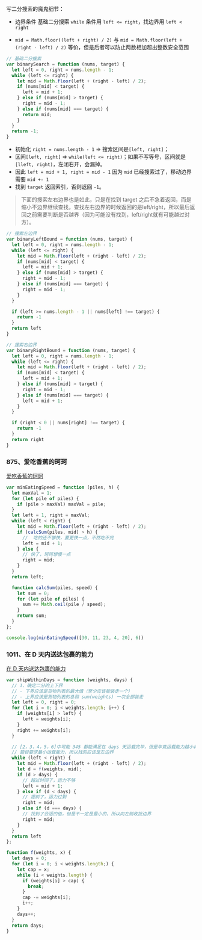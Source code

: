 写二分搜索的魔鬼细节：

- 边界条件 基础二分搜索 `while` 条件用 `left <= right`，找边界用 `left < right`

- `mid = Math.floor((left + right) / 2)` 与 `mid = Math.floor(left + (right - left) / 2)` 等价，但是后者可以防止两数相加超出整数安全范围

```typescript
// 基础二分搜索
var binarySearch = function (nums, target) {
  let left = 0, right = nums.length - 1;
  while (left <= right) {
    let mid = Math.floor(left + (right - left) / 2);
    if (nums[mid] < target) {
      left = mid + 1;
    } else if (nums[mid] > target) {
      right = mid - 1;
    } else if (nums[mid] === target) {
      return mid;
    }
  }
  return -1;
}
```

- 初始化 `right = nums.length - 1` => 搜索区间是`[left, right]`；
- 区间`[left, right]` => `while(left <= right)`；如果不写等号，区间就是`[lleft, right)`，左闭右开，会漏掉。
- 因此 `left = mid + 1, right = mid - 1` 因为 `mid` 已经搜索过了，移动边界需要 `mid +- 1`
- 找到 `target` 返回索引，否则返回 `-1`。

> 下面的搜索左右边界也是如此，只是在找到 target 之后不急着返回，而是缩小不边界继续查找，查找左右边界的时候返回的是left/right，所以最后返回之前需要判断是否越界（因为可能没有找到，left/right就有可能越过对方）。

```typescript
// 搜索左边界
var binaryLeftBound = function (nums, target) {
  let left = 0, right = nums.length - 1;
  while (left <= right) {
    let mid = Math.floor(left + (right - left) / 2);
    if (nums[mid] < target) {
      left = mid + 1;
    } else if (nums[mid] > target) {
      right = mid - 1;
    } else if (nums[mid] === target) {
      right = mid - 1;
    }
  }

  if (left >= nums.length - 1 || nums[left] !== target) {
    return -1
  }
  return left
}
```

```typescript
// 搜索右边界
var binaryRightBound = function (nums, target) {
  let left = 0, right = nums.length - 1;
  while (left <= right) {
    let mid = Math.floor(left + (right - left) / 2);
    if (nums[mid] < target) {
      left = mid + 1;
    } else if (nums[mid] > target) {
      right = mid - 1;
    } else if (nums[mid] === target) {
      left = mid + 1;
    }
  }

  if (right < 0 || nums[right] !== target) {
    return -1
  }
  return right
}
```

### 875、爱吃香蕉的珂珂

[爱吃香蕉的珂珂](https://leetcode.cn/problems/koko-eating-bananas/submissions/)

```typescript
var minEatingSpeed = function (piles, h) {
  let maxVal = 1;
  for (let pile of piles) {
    if (pile > maxVal) maxVal = pile;
  }
  let left = 1, right = maxVal;
  while (left < right) {
    let mid = Math.floor(left + (right - left) / 2);
    if (calcSum(piles, mid) > h) {
      //  吃的还不够快，要更快一点，不然吃不完
      left = mid + 1;
    } else {
      // 快了，珂珂想慢一点
      right = mid;
    }
  }
  return left;

  function calcSum(piles, speed) {
    let sum = 0;
    for (let pile of piles) {
      sum += Math.ceil(pile / speed);
    }
    return sum;
  }
};

console.log(minEatingSpeed([30, 11, 23, 4, 20], 6))
```


### 1011、在 D 天内送达包裹的能力

[在 D 天内送达包裹的能力](https://leetcode.cn/problems/capacity-to-ship-packages-within-d-days/)

```typescript
var shipWithinDays = function (weights, days) {
  // 1、确定二分的上下界
  // - 下界应该是货物列表的最大值（至少应该能装走一个）
  // - 上界应该是货物列表的总和 sum(weights) 一次全部装走
  let left = 0, right = 0;
  for (let i = 0; i < weights.length; i++) {
    if (weights[i] > left) {
      left = weights[i];
    }
    right += weights[i];
  }

  // [2，3，4，5，6]中可能 345 都能满足在 days 天运载完毕，但是毕竟运载能力越小肯定越便宜嘛
  // 题目要求最小运载能力，所以找的应该是左边界
  while (left < right) {
    let mid = Math.floor(left + (right - left) / 2);
    let d = f(weights, mid);
    if (d > days) {
      // 超过时间了，运力不够
      left = mid + 1;
    } else if (d < days) {
      // 提前了，运力过剩
      right = mid;
    } else if (d === days) {
      // 找到了合适的值，但是不一定是最小的，所以向左侧收拢边界
      right = mid;
    }
  }
  return left
};

function f(weights, x) {
  let days = 0;
  for (let i = 0; i < weights.length;) {
    let cap = x;
    while (i < weights.length) {
      if (weights[i] > cap) {
        break;
      }
      cap -= weights[i];
      i++;
    }
    days++;
  }
  return days;
}
```
